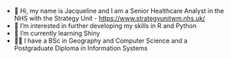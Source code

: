 - 👋 Hi, my name is Jacqueline and I am a Senior Healthcare Analyst in the NHS with the Strategy Unit - https://www.strategyunitwm.nhs.uk/
- 👀 I’m interested in further developing my skills in R and Python
- 🌱 I’m currently learning Shiny
- 👩‍🎓 I have a BSc in Geography and Computer Science and a Postgraduate Diploma in Information Systems


<!---
- 💞️ I’m looking to collaborate on ...
- 📫 How to reach me ...

jacgrout/jacgrout is a ✨ special ✨ repository because its `README.md` (this file) appears on your GitHub profile.
You can click the Preview link to take a look at your changes.
--->
